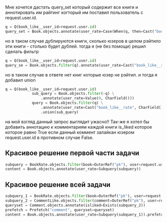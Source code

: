 Мне хочется дастать query_set который содержит все книги и аннотировать им райтинг когторый им поставил пользователь с request.user.id.
``` python
q = Q(book_like__user_id=request.user.id)
query_set = Book.objects.annotate(user_rate=Case(When(q, then=Cast("book_like__rate", CharField()))))
```
но в таком случае дублируются книги, сколько юзеров в целом рэйтило эти книги - столько будет дублей.
тогда я (не без помощи) решил сделать фильтр
```python
q = Q(book_like__user_id=request.user.id)
query_se = Book.objects.filter(q).annotate(user_rate=Cast("book_like__rate", CharField()))
```
но в таком случае в ответе нет книг которые юзер не рэйтил. и тогда я добавил union
```python
q = Q(book_like__user_id=request.user.id)
            sub_query = Book.objects.filter(~q) \
                .annotate(user_rate=Value(0, CharField()))
            query = Book.objects.filter(q) \
                .annotate(user_rate=Cast("book_like__rate", CharField())) \
                .union(sub_query)
```
на мой взгляд данный запрос выглядит ужасно!! Так-же я хотел бы добавить аннотацию к комментариям каждой книги is_liked
которое которое равно True если данный коммент залайкан юзером request.user.id в противном случае False.

Красивое решение первой части задачи
---
```python
subquery = BookRate.objects.filter(book=OuterRef("pk"), user=request.user).values("rate")
content = Book.objects.annotate(user_rate=Subquery(subquery))
```
Красивое решение всей задачи
---
```python
subquery_1 = BookRate.objects.filter(book=OuterRef("pk"), user=request.user).values("rate")
subquery_2 = CommentLike.objects.filter(comment=OuterRef("pk"), user=request.user)
queryset = Comment.objects.annotate(isliked=Exists(subquery_2))
prefetch = Prefetch("comment", queryset=queryset)
content = Book.objects.annotate(user_rate=Subquery(subquery_1)).prefetch_related(prefetch)
```
